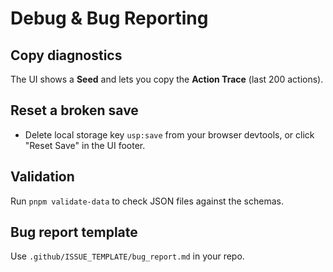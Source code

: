 # Debug & Bug Reporting

## Copy diagnostics
The UI shows a **Seed** and lets you copy the **Action Trace** (last 200 actions).

## Reset a broken save
- Delete local storage key `usp:save` from your browser devtools, or click "Reset Save" in the UI footer.

## Validation
Run `pnpm validate-data` to check JSON files against the schemas.

## Bug report template
Use `.github/ISSUE_TEMPLATE/bug_report.md` in your repo.

